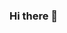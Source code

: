 ### Hi there 👋

<!--
**ienyh/ienyh** is a ✨ _special_ ✨ repository because its `README.md` (this file) appears on your GitHub profile.

Here are some ideas to get you started:

- 🔭 I’m currently working on ...
- 🌱 我正在学习JavaScript
- 👯 学习学习学习
- 🤔 I’m looking for help with ...
- 💬 Ask me about ...
- 📫 How to reach me: 17513366907@163.com
- 😄 Pronouns: ...
- ⚡ Fun fact: ...
-->

